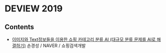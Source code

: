 # DEVIEW 2019


## Contents

* [이미지와 Text정보들을 이용한 쇼핑 카테고리 분류 AI (대규모 분류 문제를 AI로 해결하기)](https://github.com/gritmind/review/tree/master/media/seminar/deview-2019/contents/category_matching.md) 손경성 / NAVER / 쇼핑검색개발